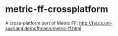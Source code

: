 # metric-ff-crossplatform
A cross-platform port of Metric FF: http://fai.cs.uni-saarland.de/hoffmann/metric-ff.html
